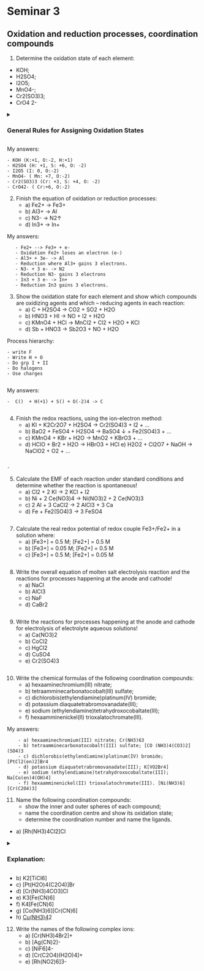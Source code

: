 # Seminar 3 

## Oxidation and reduction processes, coordination compounds

1. Determine the oxidation state of each element: 
- KOH;
- H2SO4;
- I2O5;
- MnO4-;
- Cr2(SO3)3;
- CrO4 2-


<details> <summary> <h3>General Rules for Assigning Oxidation States</h3></summary> 

- For monoatomic ions (ions consisting of a single atom), the oxidation state is equal to the charge of the ion. For example, in KOH, K has an oxidation state of +1, and O and H have oxidation states of -2 and +1, respectively.

- In a compound, the sum of the oxidation states of all atoms must equal the overall charge of the compound.

- Hydrogen (H) typically has an oxidation state of +1 when bonded to nonmetals and -1 when bonded to metals. However, there are exceptions.

- Oxygen (O) typically has an oxidation state of -2 in compounds. However, there are exceptions, such as in peroxides where it has an oxidation state of -1.

- The sum of the oxidation states of all atoms in a polyatomic ion must equal the charge of the ion. For example, in the sulfate ion (SO4^2-), the sum of the oxidation states of S and O must equal -2.

Using Postulated Oxidation Number Rules
In many cases where you need to calculate the oxidation state, you'll be dealing with atoms earlier in the periodic table. In these cases, you can usually find the oxidation numbers for all or most atoms in a molecule using the following set of rules:

1. The oxidation number of any atom in its elemental form is 0.
2. The sum of oxidation numbers in a neutral compound is 0. The sum of the oxidation numbers in a monatomic ion is equal to the overall charge of that ion.
3. The oxidation number of fluorine is always -1. Chlorine, bromine, and iodine usually have an oxidation number of -1, unless they're combined with oxygen or fluorine.
4. The oxidation number of a Group 1 element in a compound is +1. The alkali metals (group I) always have an oxidation number of +1.
5. The oxidation number of a Group 2 element in a compound is +2. The alkaline earth metals (group II) are always assigned an oxidation number of +2.
6. Oxygen almost always has an oxidation number of -2, except in:
   6.1 peroxides (e.g. H2O2) where it is -1
   6.2 compounds with fluorine (e.g. OF2) where it is +2
7. The oxidation number of H is +1 when combined with more electronegative elements (e.g. non-metals) it is -1 when combined with less electronegative elements (e.g. metals).
</details>

My answers:
```text 
- KOH (K:+1, O:-2, H:+1)
- H2SO4 (H: +1, S: +6, O: -2)
- I2O5 (I: 0, O:-2)
- MnO4- ( Mn: +7, O:-2) 
- Cr2(SO3)3 (Cr: +3, S: +4, O: -2) 
- CrO42- ( Cr:+6, O:-2)
```

2. Finish the equation of oxidation or reduction processes:
   - a) Fe2+ → Fe3+  
   - b) Al3+ → Al
   - c) N3- → N2↑
   - d) In3+ → In+

My answers:
```text 
   - Fe2+ --> Fe3+ + e-
   - Oxidation Fe2+ loses an electron (e-)
   - Al3+ + 3e- -> Al
   - Reduction where Al3+ gains 3 electrons.
   - N3- + 3 e- -> N2
   - Reduction N3- gains 3 electrons
   - In3 + 3 e- -> In+
   - Reduction In3 gains 3 electrons.
```

3. Show the oxidation state for each element and show which compounds are oxidizing agents and which – reducing agents in each reaction:
   - a) C + H2SO4 → CO2 + SO2 + H2O
   - b) HNO3 + HI → NO + I2 + H2O
   - c) KMnO4 + HCl → MnCl2 + Cl2 + H2O + KCl
   - d) Sb + HNO3 → Sb2O3 + NO + H2O


Process hierarchy:

```text
- write F
- Write H + O
- Do grp I + II
- Do halogens
- Use charges


```


My answers: 

```text 
-  C()  + H(+1) + S() + O(-2)4 -> C


```

4. Finish the redox reactions, using the ion-electron method:
   - a) KI + K2Cr2O7 + H2SO4 → Cr2(SO4)3 + I2 + …
   - b) BaO2 + FeSO4 + H2SO4 → BaSO4 ↓ + Fe2(SO4)3 + …
   - c) KMnO4 + KBr + H2O → MnO2 + KBrO3 + …
   - d) HClO + Br2 + H2O → HBrO3 + HCl e) H2O2 + Cl2O7 + NaOH → NaClO2 + O2 + …


```text

- 

```

5. Calculate the EMF of each reaction under standard conditions and determine whether the reaction is spontaneous!
    - a) Cl2 + 2 KI → 2 KCl + I2
    - b) Ni + 2 Ce(NO3)4 → Ni(NO3)2 + 2 Ce(NO3)3
    - c) 2 Al + 3 CaCl2 → 2 AlCl3 + 3 Ca
    - d) Fe + Fe2(SO4)3 →  3 FeSO4

```

```

7. Calculate the real redox potential of redox couple Fe3+/Fe2+ in a solution where:
    - a) [Fe3+] = 0.5 M; [Fe2+] = 0.5 M
    - b) [Fe3+] = 0.05 M; [Fe2+] = 0.5 M
    - c) [Fe3+] = 0.5 M; [Fe2+] = 0.05 M

```

```

8. Write the overall equation of molten salt electrolysis reaction and the reactions for processes happening at the anode and cathode!
   - a) NaCl
   - b) AlCl3
   - c) NaF
   - d) CaBr2

```

```
     
9. Write the reactions for processes happening at the anode and cathode for electrolysis of electrolyte aqueous solutions!
   - a) Ca(NO3)2
   - b) CoCl2
   - c) HgCl2
   - d) CuSO4
   - e) Cr2(SO4)3

```

```

10. Write the chemical formulas of the following coordination compounds:
    - a) hexaaminechromium(III) nitrate; 
    - b) tetraamminecarbonatocobalt(III) sulfate; 
    - c) dichlorobis(ethylendiamine)platinum(IV) bromide; 
    - d) potassium diaquatetrabromovanadate(III); 
    - e) sodium (ethylendiamine)tetrahydroxocobaltate(III); 
    - f) hexaamminenickel(II) trioxalatochromate(III). 

My answers:

```text
    - a) hexaaminechromium(III) nitrate; Cr(NH3)63
    - b) tetraamminecarbonatocobalt(III) sulfate; [CO (NH3)4(CO3)2](SO4)3
    - c) dichlorobis(ethylendiamine)platinum(IV) bromide; [PtCl2(en)2]Br4
    - d) potassium diaquatetrabromovanadate(III); K[VO2Br4]
    - e) sodium (ethylendiamine)tetrahydroxocobaltate(III); Na[Co(en)4(OH)4]
    - f) hexaamminenickel(II) trioxalatochromate(III). [Ni(NH3)6][Cr(C2O4)3]
```

11. Name the following coordination compounds:
     - show the inner and outer spheres of each compound;
    -  name the coordination centre and show its oxidation state;
    -  determine the coordination number and name the ligands.
- a) [Rh(NH3)4Cl2]Cl



  

<details> <summary><h3>Explanation: </h3></summary>
   a) [Rh(NH3)4Cl2]Cl
   Name: Tetraamminedichlororhodium(III) chloride
   
Coordination Center: Rhodium (Rh)
Oxidation State of Rhodium: To determine the oxidation state of Rhodium, we can calculate it as follows:
Each ammonia (NH3) ligand is neutral, so four NH3 ligands contribute 0 charges.
Each chloride ion (Cl-) has a charge of -1, and there are two of them, so they contribute a -2 charge.
The overall charge of the complex is neutral (since it's not specified otherwise).
Therefore, the oxidation state of Rhodium (Rh) is +3 to balance the charges.
Coordination Number: 6 (Rhodium is surrounded by six ligands).

Ligands:

Four ammonia (NH3) ligands
Two chloride ions (Cl-)

Inner Sphere:

The coordination center (Rhodium) along with its directly coordinated ligands (four NH3 ligands and two chloride ions).
Outer Sphere:

The outer sphere would include any ions or molecules that are not directly coordinated with the central metal. In this case, it includes the chloride ion (Cl-) outside the square brackets.
So, the inner sphere includes [Rh(NH3)4Cl2], and the outer sphere includes the chloride ion (Cl-) outside the square brackets.
</details>

- b) K2[TiCl6]
- c) [Pt(H2O)4(C2O4)]Br
- d) [Cr(NH3)4CO3]Cl
- e) K3[Fe(CN)6]
- f) K4[Fe(CN)6]
- g) [Co(NH3)6][Cr(CN)6]
- h) [Cu(NH3)4](OH)2

12. Write the names of the following complex ions:
    - a) [Cr(NH3)4Br2]+ 
    - b) [Ag(CN)2]-
    - c) [NiF6]4-
    - d) [Cr(C2O4)(H2O)4]+
    - e) [Rh(NO2)6]3-
   

